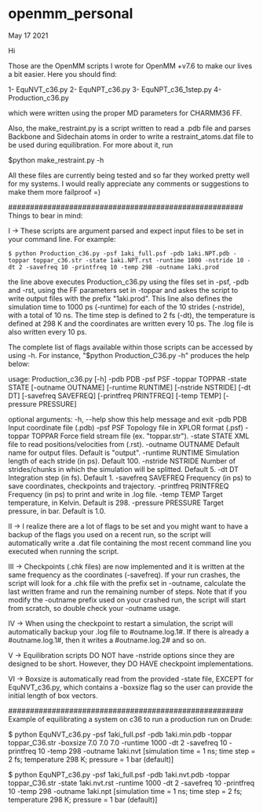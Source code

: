 # openmm_personal


May 17 2021


Hi

Those are the OpenMM scripts I wrote for OpenMM +v7.6 to make our lives a bit easier. Here you should find:

1- EquNVT_c36.py
2- EquNPT_c36.py
3- EquNPT_c36_1step.py
4- Production_c36.py

which were written using the proper MD parameters for CHARMM36 FF. 


Also, the make_restraint.py is a script written to read a .pdb file and parses Backbone and Sidechain atoms in order to write a restraint_atoms.dat file to be used during equilibration. For more about it, run 

$python make_restraint.py -h


All these files are currently being tested and so far they worked pretty well for my systems. I would really appreciate any comments or suggestions to make them more failproof =)


######################################################
Things to bear in mind:

I   -> These scripts are argument parsed and expect input files to be set in your command line. For example:
    
    $ python Production_c36.py -psf 1aki_full.psf -pdb 1aki.NPT.pdb -toppar toppar_c36.str -state 1aki.NPT.rst -runtime 1000 -nstride 10 -dt 2 -savefreq 10 -printfreq 10 -temp 298 -outname 1aki.prod

the line above executes Production_c36.py using the files set in -psf, -pdb and -rst, using the FF parameters set in -toppar and askes the script to write output files with the prefix "1aki.prod". This line also defines the simulation time to 1000 ps (-runtime) for each of the 10 strides (-nstride), with a total of 10 ns. The time step is defined to 2 fs (-dt), the temperature is defined at 298 K and the coordinates are written every 10 ps. The .log file is also written every 10 ps.

The complete list of flags available within those scripts can be accessed by using -h. For instance, "$python Production_C36.py -h" produces the help below:

usage: Production_c36.py [-h] -pdb PDB -psf PSF -toppar TOPPAR -state STATE
                         [-outname OUTNAME] [-runtime RUNTIME]
                         [-nstride NSTRIDE] [-dt DT] [-savefreq SAVEFREQ]
                         [-printfreq PRINTFREQ] [-temp TEMP]
                         [-pressure PRESSURE]

optional arguments:
  -h, --help            show this help message and exit
  -pdb PDB              Input coordinate file (.pdb)
  -psf PSF              Topology file in XPLOR format (.psf)
  -toppar TOPPAR        Force field stream file (ex. "toppar.str").
  -state STATE          XML file to read positions/velocities from (.rst).
  -outname OUTNAME      Default name for output files. Default is "output".
  -runtime RUNTIME      Simulation length of each stride (in ps). Default 100.
  -nstride NSTRIDE      Number of strides/chunks in which the simulation will
                        be splitted. Default 5.
  -dt DT                Integration step (in fs). Default 1.
  -savefreq SAVEFREQ    Frequency (in ps) to save coordinates, checkpoints and
                        trajectory.
  -printfreq PRINTFREQ  Frequency (in ps) to print and write in .log file.
  -temp TEMP            Target temperature, in Kelvin. Default is 298.
  -pressure PRESSURE    Target pressure, in bar. Default is 1.0.


II  -> I realize there are a lot of flags to be set and you might want to have a backup of the flags you used on a recent run, so the script will automatically write a .dat file containing the most recent command line you executed when running the script.


III   -> Checkpoints (.chk files) are now implemented and it is written at the same frequency as the coordinates (-savefreq). If your run crashes, the script will look for a .chk file with the prefix set in -outname, calculate the last written frame and run the remaining number of steps. Note that if you modify the -outname prefix used on your crashed run, the script will start from scratch, so double check your -outname usage.


IV    -> When using the checkpoint to restart a simulation, the script will automatically backup your .log file to #outname.log.1#. If there is already a #outname.log.1#, then it writes a #outname.log.2# and so on.


V     -> Equilibration scripts DO NOT have -nstride options since they are designed to be short. However, they DO HAVE checkpoint implementations.

VI    -> Boxsize is automatically read from the provided -state file, EXCEPT for EquNVT_c36.py, which contains a -boxsize flag so the user can provide the initial length of box vectors.


######################################################
Example of equilibrating a system on c36 to run a production run on Drude:


$ python EquNVT_c36.py -psf 1aki_full.psf -pdb 1aki.min.pdb -toppar toppar_C36.str -boxsize 7.0 7.0 7.0 -runtime 1000 -dt 2 -savefreq 10 -printfreq 10 -temp 298 -outname 1aki.nvt
[simulation time = 1 ns; time step = 2 fs; temperature 298 K; pressure = 1 bar (default)]


$ python EquNPT_c36.py -psf 1aki_full.psf -pdb 1aki.nvt.pdb -toppar toppar_C36.str -state 1aki.nvt.rst -runtime 1000 -dt 2 -savefreq 10 -printfreq 10 -temp 298 -outname 1aki.npt
[simulation time = 1 ns; time step = 2 fs; temperature 298 K; pressure = 1 bar (default)]




